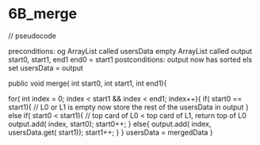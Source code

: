 # 6B_merge

// pseudocode

preconditions:
  og ArrayList called usersData
  empty ArrayList called output
  start0, start1, end1
  end0 = start1
postconditions:
  output now has sorted els
  set usersData = output

public void merge( int start0, int start1, int end1){

  for( int index = 0; index < start1 && index < end1; index++){
    if( start0 == start1){ // L0 or L1 is empty now
      store the rest of the usersData in output
    }
    else if( start0 < start1){ // top card of L0 < top card of L1, return top of L0
       output.add( index, start0);
       start0++;
    }
    else{
      output.add( index, usersData.get( start1));
      start1++;
    }
  }
  usersData = mergedData
}
